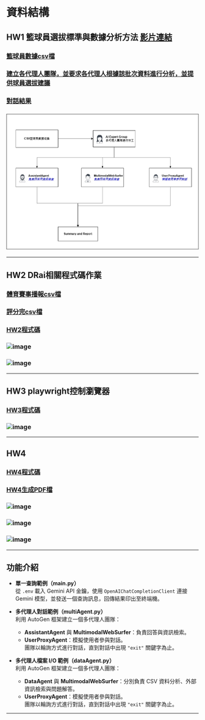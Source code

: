 # 資料結構
## HW1 籃球員選拔標準與數據分析方法 [影片連結](https://youtu.be/RLTrnSKFbCA)
### [籃球員數據csv檔](https://github.com/eason-lin0213/data_structure/blob/main/basketball_stats.csv)
### [建立各代理人團隊，並要求各代理人根據該批次資料進行分析，並提供球員選拔建議](https://github.com/eason-lin0213/data_structure/blob/main/dataAgent.py)
### [對話結果](https://github.com/eason-lin0213/data_structure/blob/main/all_conversation_log.csv)
### ![image](https://github.com/eason-lin0213/data_structure/blob/main/%E8%B3%87%E6%96%99%E7%B5%90%E6%A7%8B%E4%BD%9C%E6%A5%AD1.jpg)
---
## HW2 DRai相關程式碼作業
### [體育賽事播報csv檔](https://github.com/eason-lin0213/data_structure/blob/main/sports_commentary.csv)
### [評分完csv檔](https://github.com/eason-lin0213/data_structure/blob/main/sports_commentary_batch.csv)
### [HW2程式碼](https://github.com/eason-lin0213/data_structure/blob/main/DRai.py)
### ![image](https://github.com/user-attachments/assets/0f218f77-c98c-4853-bb1b-c4007e265994)
### ![image](https://github.com/user-attachments/assets/e35f3af2-53a4-4fa4-bcac-f1318bd906b9)

---
## HW3 playwright控制瀏覽器
### [HW3程式碼](https://github.com/eason-lin0213/data_structure/blob/main/postAI.py)
### ![image](https://github.com/user-attachments/assets/f68120c5-b736-4e19-8de7-8713128073eb)

---
## HW4
### [HW4程式碼](https://github.com/eason-lin0213/data_structure/blob/main/getPDF.py)
### [HW4生成PDF檔](https://github.com/eason-lin0213/data_structure/blob/main/report_20250401_203801.pdf)
### ![image](https://github.com/user-attachments/assets/3a0a0385-3481-4a0a-a97e-7957758a112d)
### ![image](https://github.com/user-attachments/assets/ed8dc078-089e-4ea7-84d4-997b25c1c76d)
### ![image](https://github.com/user-attachments/assets/9f63bdbd-0282-4394-8339-7e6c3faae62c)



---
## 功能介紹

- **單一查詢範例（main.py）**  
  從 `.env` 載入 Gemini API 金鑰，使用 `OpenAIChatCompletionClient` 連接 Gemini 模型，並發送一個查詢訊息，回傳結果印出至終端機。

- **多代理人對話範例（multiAgent.py）**  
  利用 AutoGen 框架建立一個多代理人團隊：
  - **AssistantAgent** 與 **MultimodalWebSurfer**：負責回答與資訊檢索。
  - **UserProxyAgent**：模擬使用者參與對話。  
  團隊以輪詢方式進行對話，直到對話中出現 `"exit"` 關鍵字為止。

- **多代理人檔案 I/O 範例（dataAgent.py）**  
  利用 AutoGen 框架建立一個多代理人團隊：
  - **DataAgent** 與 **MultimodalWebSurfer**：分別負責 CSV 資料分析、外部資訊檢索與問題解答。
  - **UserProxyAgent**：模擬使用者參與對話。  
  團隊以輪詢方式進行對話，直到對話中出現 `"exit"` 關鍵字為止。

---
